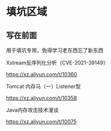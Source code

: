 # 填坑区域

## 写在前面

用于填坑专用，免得学习老东西忘了新东西

Xstream反序列化分析（CVE-2021-39149）

https://xz.aliyun.com/t/10360

Tomcat 内存马（一）Listener型

https://xz.aliyun.com/t/10358

Java内存攻击技术漫谈

https://xz.aliyun.com/t/10075
